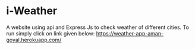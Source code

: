 # i-Weather
A website using api and Express Js to check weather of different cities.
To run simply click on link given below:
https://weather-app-aman-goyal.herokuapp.com/
